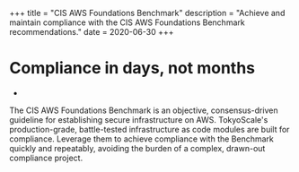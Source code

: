 +++
title = "CIS AWS Foundations Benchmark"
description = "Achieve and maintain compliance with the CIS AWS Foundations Benchmark recommendations."
date = 2020-06-30
+++

# Compliance in days, not months
-
The CIS AWS Foundations Benchmark is an objective, consensus-driven guideline for establishing secure infrastructure on AWS. TokyoScale's production-grade, battle-tested infrastructure as code modules are built for compliance. Leverage them to achieve compliance with the Benchmark quickly and repeatably, avoiding the burden of a complex, drawn-out compliance project.